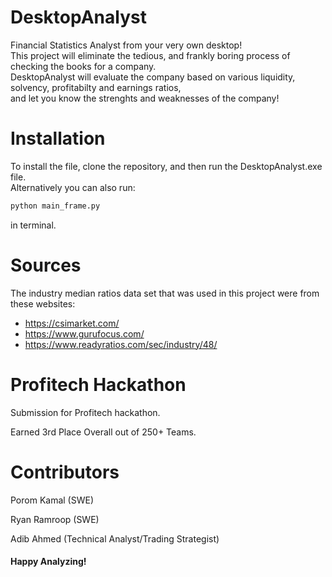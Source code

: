 # DesktopAnalyst
Financial Statistics Analyst from your very own desktop!  
This project will eliminate the tedious, and frankly boring process of checking the books for a company.  
DesktopAnalyst will evaluate the company based on various liquidity, solvency, profitabilty and earnings ratios,  
and let you know the strenghts and weaknesses of the company!

# Installation
To install the file, clone the repository, and then run the DesktopAnalyst.exe file.  
Alternatively you can also run:
```bash
python main_frame.py
```

in terminal.

# Sources

The industry median ratios data set that was used in this project were from these websites:  
* https://csimarket.com/ 
* https://www.gurufocus.com/ 
* https://www.readyratios.com/sec/industry/48/

# Profitech Hackathon
Submission for Profitech hackathon.

Earned 3rd Place Overall out of 250+ Teams.

# Contributors
Porom Kamal (SWE)

Ryan Ramroop (SWE)

Adib Ahmed (Technical Analyst/Trading Strategist)

#### Happy Analyzing!

